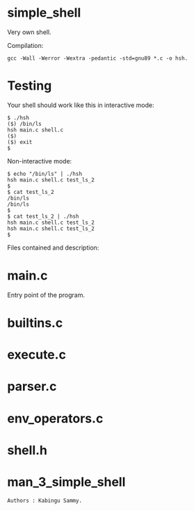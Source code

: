 # simple_shell
Very own shell.

Compilation:

``gcc -Wall -Werror -Wextra -pedantic -std=gnu89 *.c -o hsh.``

# Testing

Your shell should work like this in interactive mode:

    $ ./hsh
    ($) /bin/ls
    hsh main.c shell.c
    ($)
    ($) exit
    $

Non-interactive mode:

    $ echo "/bin/ls" | ./hsh
    hsh main.c shell.c test_ls_2
    $
    $ cat test_ls_2
    /bin/ls
    /bin/ls
    $
    $ cat test_ls_2 | ./hsh
    hsh main.c shell.c test_ls_2
    hsh main.c shell.c test_ls_2
    $

Files contained and description:

# main.c
Entry point of the program.

# builtins.c


# execute.c


# parser.c


# env_operators.c


# shell.h


# man_3_simple_shell


    Authors : Kabingu Sammy.